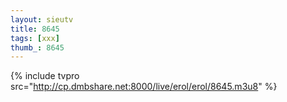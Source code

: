 ```yaml
--- 
layout: sieutv
title: 8645
tags: [xxx]
thumb_: 8645
---
```

{% include tvpro src="http://cp.dmbshare.net:8000/live/erol/erol/8645.m3u8" %} 
